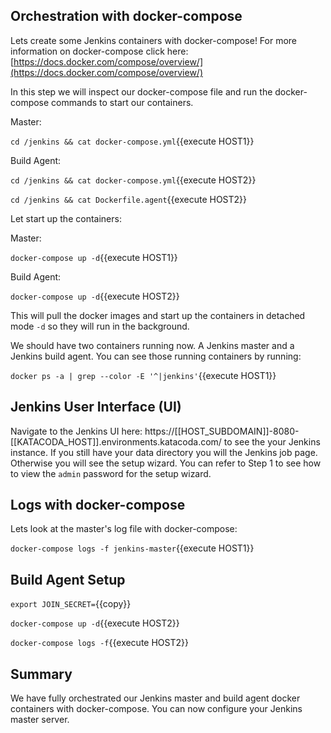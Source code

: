## Orchestration with docker-compose

Lets create some Jenkins containers with docker-compose! For more information on docker-compose click here: [https://docs.docker.com/compose/overview/](https://docs.docker.com/compose/overview/)

In this step we will inspect our docker-compose file and run the docker-compose commands to start our containers.

Master:

`cd /jenkins && cat docker-compose.yml`{{execute HOST1}}

Build Agent:

`cd /jenkins && cat docker-compose.yml`{{execute HOST2}}

`cd /jenkins && cat Dockerfile.agent`{{execute HOST2}}

Let start up the containers:

Master:

`docker-compose up -d`{{execute HOST1}}

Build Agent:

`docker-compose up -d`{{execute HOST2}}

This will pull the docker images and start up the containers in detached mode `-d` so they will run in the background.

We should have two containers running now. A Jenkins master and a Jenkins build agent. You can see those running containers by running:

`docker ps -a | grep --color -E '^|jenkins'`{{execute HOST1}}

## Jenkins User Interface (UI)

Navigate to the Jenkins UI here: https://[[HOST_SUBDOMAIN]]-8080-[[KATACODA_HOST]].environments.katacoda.com/ to see the your Jenkins instance. If you still have your data directory you will the Jenkins job page. Otherwise you will see the setup wizard. You can refer to Step 1 to see how to view the `admin` password for the setup wizard.

## Logs with docker-compose

Lets look at the master's log file with docker-compose:

`docker-compose logs -f jenkins-master`{{execute HOST1}}

## Build Agent Setup

`export JOIN_SECRET=`{{copy}}

`docker-compose up -d`{{execute HOST2}}

`docker-compose logs -f`{{execute HOST2}}

## Summary

We have fully orchestrated our Jenkins master and build agent docker containers with docker-compose. You can now configure your Jenkins master server.